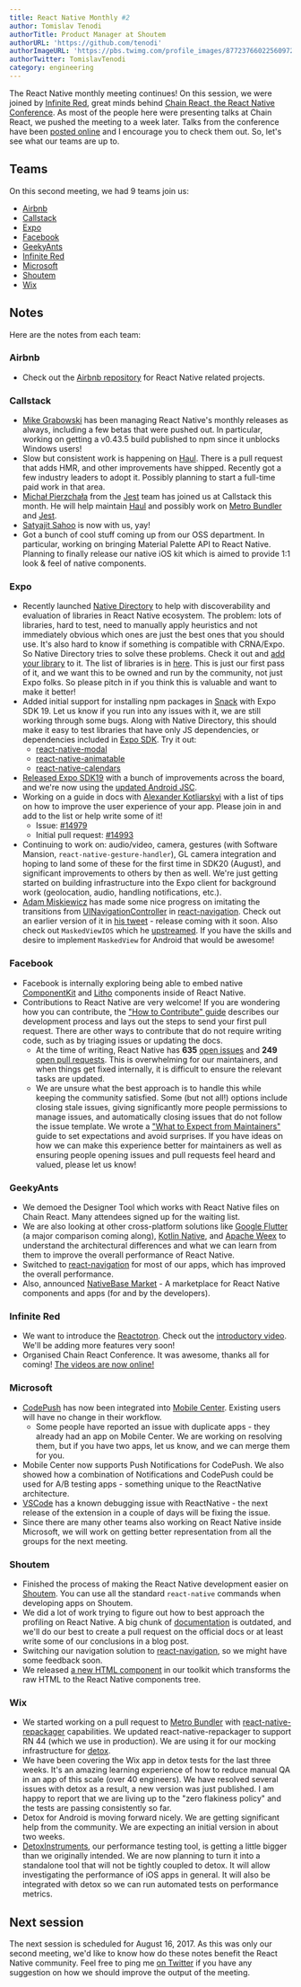 ```yaml
---
title: React Native Monthly #2
author: Tomislav Tenodi
authorTitle: Product Manager at Shoutem
authorURL: 'https://github.com/tenodi'
authorImageURL: 'https://pbs.twimg.com/profile_images/877237660225609729/bKFDwfAq.jpg'
authorTwitter: TomislavTenodi
category: engineering
---
```


The React Native monthly meeting continues! On this session, we were joined by [Infinite Red](https://infinite.red/), great minds behind [Chain React, the React Native Conference](https://infinite.red/ChainReactConf). As most of the people here were presenting talks at Chain React, we pushed the meeting to a week later. Talks from the conference have been [posted online](https://www.youtube.com/playlist?list=PLFHvL21g9bk3RxJ1Ut5nR_uTZFVOxu522) and I encourage you to check them out. So, let's see what our teams are up to.

## Teams

On this second meeting, we had 9 teams join us:

- [Airbnb](https://github.com/airbnb)
- [Callstack](https://github.com/callstack-io)
- [Expo](https://github.com/expo)
- [Facebook](https://github.com/facebook)
- [GeekyAnts](https://github.com/GeekyAnts)
- [Infinite Red](https://github.com/infinitered)
- [Microsoft](https://github.com/microsoft)
- [Shoutem](https://github.com/shoutem)
- [Wix](https://github.com/wix)

## Notes

Here are the notes from each team:

### Airbnb

- Check out the [Airbnb repository](https://github.com/airbnb) for React Native related projects.

### Callstack

- [Mike Grabowski](https://github.com/grabbou) has been managing React Native's monthly releases as always, including a few betas that were pushed out. In particular, working on getting a v0.43.5 build published to npm since it unblocks Windows users!
- Slow but consistent work is happening on [Haul](https://github.com/callstack-io/haul). There is a pull request that adds HMR, and other improvements have shipped. Recently got a few industry leaders to adopt it. Possibly planning to start a full-time paid work in that area.
- [Michał Pierzchała](https://twitter.com/thymikee) from the [Jest](https://github.com/facebook/jest) team has joined us at Callstack this month. He will help maintain [Haul](https://github.com/callstack-io/haul) and possibly work on [Metro Bundler](https://github.com/facebook/metro) and [Jest](https://github.com/facebook/jest).
- [Satyajit Sahoo](https://twitter.com/satya164) is now with us, yay!
- Got a bunch of cool stuff coming up from our OSS department. In particular, working on bringing Material Palette API to React Native. Planning to finally release our native iOS kit which is aimed to provide 1:1 look & feel of native components.

### Expo

- Recently launched [Native Directory](https://native.directory) to help with discoverability and evaluation of libraries in React Native ecosystem. The problem: lots of libraries, hard to test, need to manually apply heuristics and not immediately obvious which ones are just the best ones that you should use. It's also hard to know if something is compatible with CRNA/Expo. So Native Directory tries to solve these problems. Check it out and [add your library](https://github.com/react-community/native-directory) to it. The list of libraries is in [here](https://github.com/react-community/native-directory/blob/master/react-native-libraries.json). This is just our first pass of it, and we want this to be owned and run by the community, not just Expo folks. So please pitch in if you think this is valuable and want to make it better!
- Added initial support for installing npm packages in [Snack](https://snack.expo.io/) with Expo SDK 19. Let us know if you run into any issues with it, we are still working through some bugs. Along with Native Directory, this should make it easy to test libraries that have only JS dependencies, or dependencies included in [Expo SDK](https://github.com/expo/expo-sdk). Try it out:
  - [react-native-modal](https://snack.expo.io/ByBCD_2r-)
  - [react-native-animatable](https://snack.expo.io/SJfJguhrW)
  - [react-native-calendars](https://snack.expo.io/HkoXUdhr-)
- [Released Expo SDK19](https://blog.expo.io/expo-sdk-v19-0-0-is-now-available-821a62b58d3d) with a bunch of improvements across the board, and we're now using the [updated Android JSC](https://github.com/SoftwareMansion/jsc-android-buildscripts).
- Working on a guide in docs with [Alexander Kotliarskyi](https://github.com/frantic) with a list of tips on how to improve the user experience of your app. Please join in and add to the list or help write some of it!
  - Issue: [#14979](https://github.com/facebook/react-native/issues/14979)
  - Initial pull request: [#14993](https://github.com/facebook/react-native/pull/14993)
- Continuing to work on: audio/video, camera, gestures (with Software Mansion, `react-native-gesture-handler`), GL camera integration and hoping to land some of these for the first time in SDK20 (August), and significant improvements to others by then as well. We're just getting started on building infrastructure into the Expo client for background work (geolocation, audio, handling notifications, etc.).
- [Adam Miskiewicz](https://twitter.com/skevy) has made some nice progress on imitating the transitions from [UINavigationController](https://developer.apple.com/documentation/uikit/uinavigationcontroller) in [react-navigation](https://github.com/react-community/react-navigation). Check out an earlier version of it in [his tweet](https://twitter.com/skevy/status/884932473070735361) - release coming with it soon. Also check out `MaskedViewIOS` which he [upstreamed](https://github.com/facebook/react-native/commit/8ea6cea39a3db6171dd74838a6eea4631cf42bba). If you have the skills and desire to implement `MaskedView` for Android that would be awesome!

### Facebook

- Facebook is internally exploring being able to embed native [ComponentKit](http://componentkit.org/) and [Litho](https://fblitho.com/) components inside of React Native.
- Contributions to React Native are very welcome! If you are wondering how you can contribute, the ["How to Contribute" guide](https://github.com/facebook/react-native-website/blob/master/CONTRIBUTING.md) describes our development process and lays out the steps to send your first pull request. There are other ways to contribute that do not require writing code, such as by triaging issues or updating the docs.
  - At the time of writing, React Native has **635** [open issues](https://github.com/facebook/react-native/issues) and **249** [open pull requests](https://github.com/facebook/react-native/pulls). This is overwhelming for our maintainers, and when things get fixed internally, it is difficult to ensure the relevant tasks are updated.
  - We are unsure what the best approach is to handle this while keeping the community satisfied. Some (but not all!) options include closing stale issues, giving significantly more people permissions to manage issues, and automatically closing issues that do not follow the issue template. We wrote a ["What to Expect from Maintainers"](/docs/maintainers.html) guide to set expectations and avoid surprises. If you have ideas on how we can make this experience better for maintainers as well as ensuring people opening issues and pull requests feel heard and valued, please let us know!

### GeekyAnts

- We demoed the Designer Tool which works with React Native files on Chain React. Many attendees signed up for the waiting list.
- We are also looking at other cross-platform solutions like [Google Flutter](https://flutter.io/) (a major comparison coming along), [Kotlin Native](https://github.com/JetBrains/kotlin-native), and [Apache Weex](https://weex.incubator.apache.org/) to understand the architectural differences and what we can learn from them to improve the overall performance of React Native.
- Switched to [react-navigation](https://github.com/react-community/react-navigation) for most of our apps, which has improved the overall performance.
- Also, announced [NativeBase Market](https://market.nativebase.io/) - A marketplace for React Native components and apps (for and by the developers).

### Infinite Red

- We want to introduce the [Reactotron](https://github.com/infinitered/reactotron). Check out the [introductory video](https://www.youtube.com/watch?v=tPBRfxswDjA). We'll be adding more features very soon!
- Organised Chain React Conference. It was awesome, thanks all for coming! [The videos are now online!](https://www.youtube.com/playlist?list=PLFHvL21g9bk3RxJ1Ut5nR_uTZFVOxu522)

### Microsoft

- [CodePush](https://github.com/Microsoft/code-push) has now been integrated into [Mobile Center](https://mobile.azure.com/). Existing users will have no change in their workflow.
  - Some people have reported an issue with duplicate apps - they already had an app on Mobile Center. We are working on resolving them, but if you have two apps, let us know, and we can merge them for you.
- Mobile Center now supports Push Notifications for CodePush. We also showed how a combination of Notifications and CodePush could be used for A/B testing apps - something unique to the ReactNative architecture.
- [VSCode](https://github.com/Microsoft/vscode) has a known debugging issue with ReactNative - the next release of the extension in a couple of days will be fixing the issue.
- Since there are many other teams also working on React Native inside Microsoft, we will work on getting better representation from all the groups for the next meeting.

### Shoutem

- Finished the process of making the React Native development easier on [Shoutem](https://shoutem.github.io/). You can use all the standard `react-native` commands when developing apps on Shoutem.
- We did a lot of work trying to figure out how to best approach the profiling on React Native. A big chunk of [documentation](/docs/performance) is outdated, and we'll do our best to create a pull request on the official docs or at least write some of our conclusions in a blog post.
- Switching our navigation solution to [react-navigation](https://github.com/react-community/react-navigation), so we might have some feedback soon.
- We released [a new HTML component](https://github.com/shoutem/ui/tree/develop/html) in our toolkit which transforms the raw HTML to the React Native components tree.

### Wix

- We started working on a pull request to [Metro Bundler](https://github.com/facebook/metro) with [react-native-repackager](https://github.com/wix/react-native-repackager) capabilities. We updated react-native-repackager to support RN 44 (which we use in production). We are using it for our mocking infrastructure for [detox](https://github.com/wix/detox).
- We have been covering the Wix app in detox tests for the last three weeks. It's an amazing learning experience of how to reduce manual QA in an app of this scale (over 40 engineers). We have resolved several issues with detox as a result, a new version was just published. I am happy to report that we are living up to the "zero flakiness policy" and the tests are passing consistently so far.
- Detox for Android is moving forward nicely. We are getting significant help from the community. We are expecting an initial version in about two weeks.
- [DetoxInstruments](https://github.com/wix/detoxinstruments), our performance testing tool, is getting a little bigger than we originally intended. We are now planning to turn it into a standalone tool that will not be tightly coupled to detox. It will allow investigating the performance of iOS apps in general. It will also be integrated with detox so we can run automated tests on performance metrics.

## Next session

The next session is scheduled for August 16, 2017. As this was only our second meeting, we'd like to know how do these notes benefit the React Native community. Feel free to ping me [on Twitter](https://twitter.com/TomislavTenodi) if you have any suggestion on how we should improve the output of the meeting.
